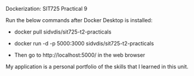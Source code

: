 

Dockerization: SIT725 Practical 9

Run the below commands after Docker Desktop is installed:

- docker pull sidvdis/sit725-t2-practicals

- docker run -d -p 5000:3000 sidvdis/sit725-t2-practicals

- Then go to http://localhost:5000/ in the web browser

My application is a personal portfolio of the skills that I learned in this unit.
